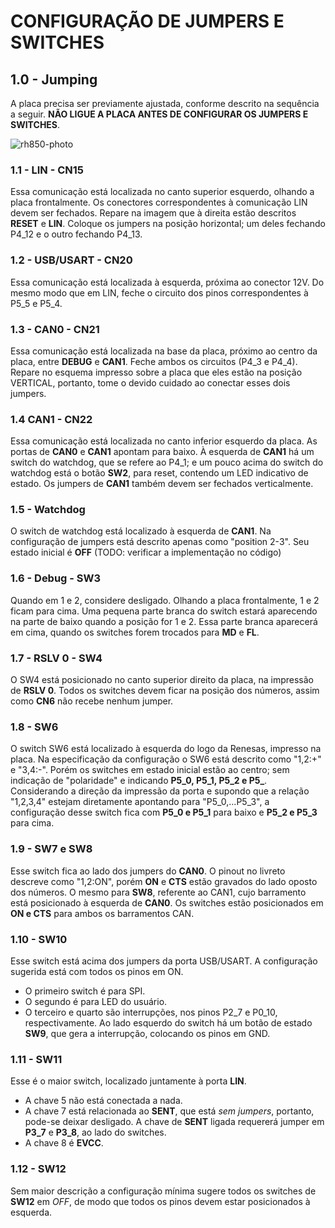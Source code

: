 # CONFIGURAÇÃO DE JUMPERS E SWITCHES

## 1.0 - Jumping
A placa precisa ser previamente ajustada, conforme descrito na sequência a seguir. **NÃO LIGUE A PLACA ANTES DE CONFIGURAR OS JUMPERS E SWITCHES**.

![rh850-photo](https://github.com/user-attachments/assets/6225cfd7-32e5-4d8a-ba87-38dec937dbb8)


### 1.1 - LIN - CN15
Essa comunicação está localizada no canto superior esquerdo, olhando a placa frontalmente.
Os conectores correspondentes à comunicação LIN devem ser fechados. Repare na imagem que à direita estão descritos **RESET** e **LIN**. Coloque os jumpers na posição horizontal; um deles fechando P4_12 e o outro fechando P4_13.

### 1.2 - USB/USART - CN20
Essa comunicação está localizada à esquerda, próxima ao conector 12V.
Do mesmo modo que em LIN, feche o circuito dos pinos correspondentes à P5_5 e P5_4.

### 1.3 - CAN0 - CN21
Essa comunicação está localizada na base da placa, próximo ao centro da placa, entre **DEBUG** e **CAN1**.
Feche ambos os circuitos (P4_3 e P4_4). Repare no esquema impresso sobre a placa que eles estão na posição VERTICAL, portanto, tome o devido cuidado ao conectar esses dois jumpers.

### 1.4 CAN1 - CN22
Essa comunicação está localizada no canto inferior esquerdo da placa. As portas de **CAN0** e **CAN1** apontam para baixo. À esquerda de **CAN1** há um switch do watchdog, que se refere ao P4_1; e um pouco acima do switch do watchdog está o botão **SW2**, para reset, contendo um LED indicativo de estado.
Os jumpers de **CAN1** também devem ser fechados verticalmente.

### 1.5 - Watchdog
O switch de watchdog está localizado à esquerda de **CAN1**. Na configuração de jumpers está descrito apenas como "position 2-3". Seu estado inicial é **OFF** (TODO: verificar a implementação no código)

### 1.6 - Debug - SW3
Quando em 1 e 2, considere desligado. Olhando a placa frontalmente, 1 e 2 ficam para cima. Uma pequena parte branca do switch estará aparecendo na parte de baixo quando a posição for 1 e 2. Essa parte branca aparecerá em cima, quando os switches forem trocados para **MD** e **FL**.

### 1.7 - RSLV 0 - SW4
O SW4 está posicionado no canto superior direito da placa, na impressão de **RSLV 0**. Todos os switches devem ficar na posição dos números, assim como **CN6** não recebe nenhum jumper.

### 1.8 - SW6
O switch SW6 está localizado à esquerda do logo da Renesas, impresso na placa.
Na especificação da configuração o SW6 está descrito como "1,2:+" e "3,4:-". Porém os switches em estado inicial estão ao centro; sem indicação de "polaridade" e indicando **P5_0, P5_1, P5_2 e P5_**. Considerando a direção da impressão da porta e supondo que a relação "1,2,3,4" estejam diretamente apontando para "P5_0,...P5_3", a configuração desse switch fica com **P5_0 e P5_1** para baixo e **P5_2 e P5_3** para cima.

### 1.9 - SW7 e SW8
Esse switch fica ao lado dos jumpers do **CAN0**. O pinout no livreto descreve como "1,2:ON", porém **ON** e **CTS** estão gravados do lado oposto dos números. O mesmo para **SW8**, referente ao CAN1, cujo barramento está posicionado à esquerda de **CAN0**. Os switches estão posicionados em **ON e CTS** para ambos os barramentos CAN.

### 1.10 - SW10
Esse switch está acima dos jumpers da porta USB/USART. A configuração sugerida está com todos os pinos em ON. 
- O primeiro switch é para SPI.
- O segundo é para LED do usuário.
- O terceiro e quarto são interrupções, nos pinos P2_7 e P0_10, respectivamente. Ao lado esquerdo do switch há um botão de estado **SW9**, que gera a interrupção, colocando os pinos em GND.

### 1.11 - SW11
Esse é o maior switch, localizado juntamente à porta **LIN**. 
- A chave 5 não está conectada a nada.
- A chave 7 está relacionada ao **SENT**, que está *sem jumpers*, portanto, pode-se deixar desligado. A chave de **SENT** ligada requererá jumper em **P3_7** e **P3_8**, ao lado do switches.
- A chave 8 é **EVCC**.

### 1.12 - SW12
Sem maior descrição a configuração mínima sugere todos os switches de **SW12** em *OFF*, de modo que todos os pinos devem estar posicionados à esquerda.

